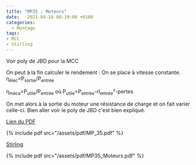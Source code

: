 ```yaml
---
title: "MP35 : Moteurs"
date:   2021-04-16 08:39:00 +0100
categories:
  - Montage
tags:
- MCC
- Stirling
---
```

Voir poly de JBD pour la MCC

On peut à la fin calculer le rendement :
On se place à vitesse constante.
&eta;<sub>élec</sub>=P<sub>sortie</sub>/P<sub>entrée</sub>

&eta;<sub>méca</sub>=P<sub>utile</sub>/P<sub>entrée</sub>
où P<sub>utile</sub>=P<sub>entrée</sub>-rI<sub>entrée</sub>²-pertes

On met alors à la sortie du moteur une résistance de charge et on fait varier celle-ci.
Bien aller voir le poly de JBD c'est bien expliqué.


[Lien du PDF](/assets/pdf/MP_35.pdf)

{% include pdf src="/assets/pdf/MP_35.pdf" %}

[Stirling](/assets/pdf/MP35_Moteurs.pdf)

{% include pdf src="/assets/pdf/MP35_Moteurs.pdf" %}

